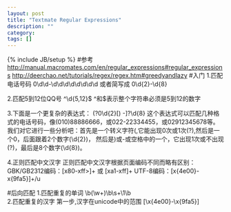 ```yaml
---
layout: post
title: "Textmate Regular Expressions"
description: ""
category: 
tags: []
---
```

{% include JB/setup %}
#参考
http://manual.macromates.com/en/regular_expressions#regular_expressions
http://deerchao.net/tutorials/regex/regex.htm#greedyandlazy
#入门
1.匹配电话号码
	0\d\d-\d\d\d\d\d\d\d\d
或者简写成 0\d{2}-\d{8}

2.匹配5到12位QQ号
	^\d{5,12}$
^和$表示整个字符串必须是5到12的数字

3.下面是一个更复杂的表达式：
	\(?0\d{2}[) -]?\d{8}
这个表达式可以匹配几种格式的电话号码，像(010)88886666，或022-22334455，或02912345678等。
我们对它进行一些分析吧：首先是一个转义字符\(,它能出现0次或1次(?),然后是一个0，后面跟着2个数字(\d{2})，
然后是)或-或空格中的一个，它出现1次或不出现(?)，最后是8个数字(\d{8})。

4.正则匹配中文汉字
正则匹配中文汉字根据页面编码不同而略有区别：
GBK/GB2312编码：[x80-xff>]+ 或 [xa1-xff]+
UTF-8编码：[x{4e00}-x{9fa5}]+/u

#后向匹配
1.匹配重复的单词
	\b(\w+)\b\s+\1\b	
2.匹配重复的汉字
第一步,汉字在unicode中的范围 [\x{4e00}-\x{9fa5}]
